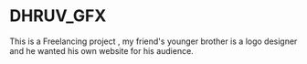 # DHRUV_GFX
This is a Freelancing project , my friend's younger brother is a logo designer and he wanted his own website for his audience.
